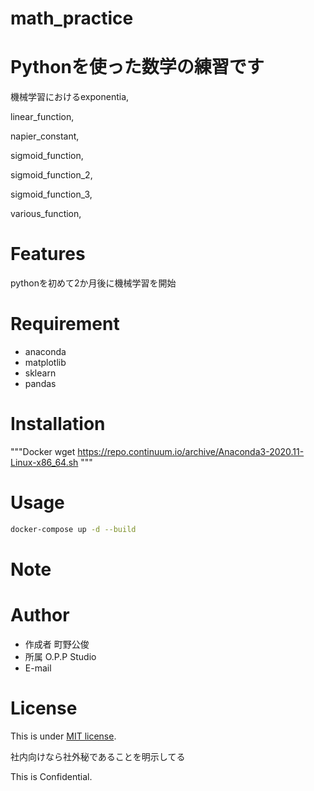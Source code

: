 # math_practice
# Pythonを使った数学の練習です
 
機械学習におけるexponentia, 

linear_function,

napier_constant,

sigmoid_function,

sigmoid_function_2,

sigmoid_function_3,

various_function,
 

# Features
 
pythonを初めて2か月後に機械学習を開始
 
# Requirement

 
* anaconda
* matplotlib
* sklearn
* pandas

 
# Installation
 
 """Docker
 wget https://repo.continuum.io/archive/Anaconda3-2020.11-Linux-x86_64.sh
"""

 
# Usage
 
```bash
docker-compose up -d --build
```
 
# Note
 

 
# Author
 
* 作成者 町野公俊
* 所属 O.P.P Studio
* E-mail 
 
# License
 
This is under [MIT license](https://en.wikipedia.org/wiki/MIT_License).
 
社内向けなら社外秘であることを明示してる
 
This is Confidential.
